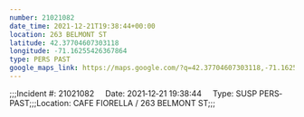```yaml
---
number: 21021082
date_time: 2021-12-21T19:38:44+00:00
location: 263 BELMONT ST
latitude: 42.37704607303118
longitude: -71.16255426367864
type: PERS PAST
google_maps_link: https://maps.google.com/?q=42.37704607303118,-71.16255426367864
---
```


;;;Incident #: 21021082     Date: 2021‐12‐21 19:38:44     Type: SUSP PERS‐PAST;;;Location: CAFE FIORELLA / 263 BELMONT ST;;;
